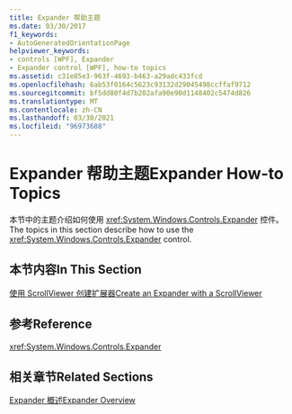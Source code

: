 ```yaml
---
title: Expander 帮助主题
ms.date: 03/30/2017
f1_keywords:
- AutoGeneratedOrientationPage
helpviewer_keywords:
- controls [WPF], Expander
- Expander control [WPF], how-to topics
ms.assetid: c31e85e3-963f-4693-b463-a29adc433fcd
ms.openlocfilehash: 6ab53f0164c5623c93132d29045498ccffaf9712
ms.sourcegitcommit: bf5dd80f4d7b202afa90e90d1148402c5474d826
ms.translationtype: MT
ms.contentlocale: zh-CN
ms.lasthandoff: 03/30/2021
ms.locfileid: "96973688"
---
```

# <a name="expander-how-to-topics"></a><span data-ttu-id="bc91f-102">Expander 帮助主题</span><span class="sxs-lookup"><span data-stu-id="bc91f-102">Expander How-to Topics</span></span>
<span data-ttu-id="bc91f-103">本节中的主题介绍如何使用 <xref:System.Windows.Controls.Expander> 控件。</span><span class="sxs-lookup"><span data-stu-id="bc91f-103">The topics in this section describe how to use the <xref:System.Windows.Controls.Expander> control.</span></span>  
  
## <a name="in-this-section"></a><span data-ttu-id="bc91f-104">本节内容</span><span class="sxs-lookup"><span data-stu-id="bc91f-104">In This Section</span></span>  
 [<span data-ttu-id="bc91f-105">使用 ScrollViewer 创建扩展器</span><span class="sxs-lookup"><span data-stu-id="bc91f-105">Create an Expander with a ScrollViewer</span></span>](how-to-create-an-expander-with-a-scrollviewer.md)  
  
## <a name="reference"></a><span data-ttu-id="bc91f-106">参考</span><span class="sxs-lookup"><span data-stu-id="bc91f-106">Reference</span></span>  
 <xref:System.Windows.Controls.Expander>  
  
## <a name="related-sections"></a><span data-ttu-id="bc91f-107">相关章节</span><span class="sxs-lookup"><span data-stu-id="bc91f-107">Related Sections</span></span>  
 [<span data-ttu-id="bc91f-108">Expander 概述</span><span class="sxs-lookup"><span data-stu-id="bc91f-108">Expander Overview</span></span>](expander-overview.md)
